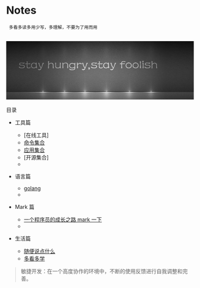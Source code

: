 # Notes

```
 多看多读多用少写，多理解，不要为了用而用
                    
```

![img.png](./asserts/stay.01.jpg)

目录

- 工具篇

  - [在线工具]
  - [命令集合](./tools/cmd/readme.md)
  - [应用集合](./tools/app/readme.md)
  - [开源集合]
  - []()

- 语言篇

  - [golang](./languages/golang/readme.md)
  - []()

- Mark 篇

  - [一个程序员的成长之路 mark 一下](https://github.com/fouber/blog/issues/41)
  - []()

- 生活篇

  - [随便说点什么](./lifes/say-say.md)
  - [多看多学](./lifes/books.md)

> 敏捷开发：在一个高度协作的环境中，不断的使用反馈进行自我调整和完善。
